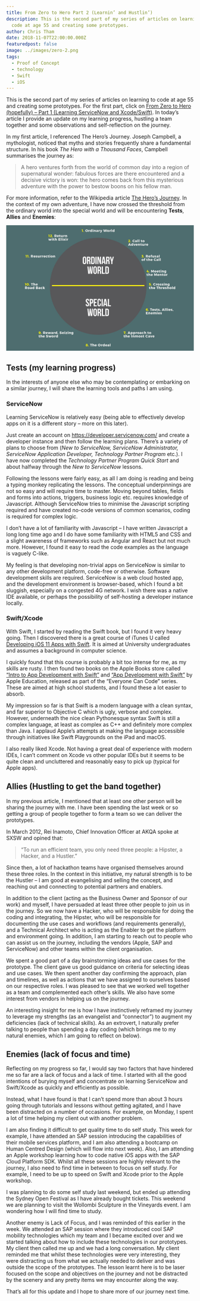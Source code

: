 ```yaml
---
title: From Zero to Hero Part 2 (Learnin’​ and Hustlin’​)
description: This is the second part of my series of articles on learning to
  code at age 55 and creating some prototypes.
author: Chris Tham
date: 2018-11-07T22:00:00.000Z
featuredpost: false
image: ../images/zero-2.png
tags:
  - Proof of Concept
  - technology
  - Swift
  - iOS
---
```

This is the second part of my series of articles on learning to code at age 55 and creating some prototypes. For the first part, click on [From Zero to Hero (hopefully) – Part 1 (Learning ServiceNow and Xcode/Swift)](/blog/2018-11-01-from-zero-to-hero-hopefully-–-part-1-learning-servicenow-and-xcode-swift/). In today’s article I provide an update on my learning progress, hustling a team together and some observations and self-reflection on the journey.

In my first article, I referenced The Hero’s Journey. Joseph Campbell, a mythologist, noticed that myths and stories frequently share a fundamental structure. In his book *The Hero with a Thousand Faces*, Campbell summarises the journey as:

> A hero ventures forth from the world of common day into a region of supernatural wonder: fabulous forces are there encountered and a decisive victory is won: the hero comes back from this mysterious adventure with the power to bestow boons on his fellow man.

For more information, refer to the Wikipedia article [The Hero’s Journey](https://en.wikipedia.org/wiki/Hero%27s_journey). In the context of my own adventure, I have now crossed the threshold from the ordinary world into the special world and will be encountering **Tests**, **Allies** and **Enemies**:

![Hero's Journey](../images/zero-2a.png)

## Tests (my learning progress)

In the interests of anyone else who may be contemplating or embarking on a similar journey, I will share the learning tools and paths I am using.

### ServiceNow

Learning ServiceNow is relatively easy (being able to effectively develop apps on it is a different story – more on this later).

Just create an account on <https://developer.servicenow.com/> and create a developer instance and then follow the learning plans. There’s a variety of plans to choose from (*New to ServiceNow, ServiceNow Administrator, ServiceNow Application Developer, Technology Partner Program* etc.). I have now completed the *Technology Partner Program Quick Start* and about halfway through the *New to ServiceNow* lessons.

Following the lessons were fairly easy, as all I am doing is reading and being a typing monkey replicating the lessons. The conceptual underpinnings are not so easy and will require time to master. Moving beyond tables, fields and forms into actions, triggers, business logic etc. requires knowledge of Javascript. Although ServiceNow tries to minimise the Javascript scripting required and have created no-code versions of common scenarios, coding is required for complex logic.

I don’t have a lot of familiarity with Javascript – I have written Javascript a long long time ago and I do have some familiarity with HTML5 and CSS and a slight awareness of frameworks such as Angular and React but not much more. However, I found it easy to read the code examples as the language is vaguely C-like.

My feeling is that developing non-trivial apps on ServiceNow is similar to any other development platform, code-free or otherwise. Software development skills are required. ServiceNow is a web cloud hosted app, and the development environment is browser-based, which I found a bit sluggish, especially on a congested 4G network. I wish there was a native IDE available, or perhaps the possibility of self-hosting a developer instance locally.

### Swift/Xcode

With Swift, I started by reading the Swift book, but I found it very heavy going. Then I discovered there is a great course of iTunes U called [Developing iOS 11 Apps with Swift](https://itunes.apple.com/au/course/developing-ios-11-apps-with-swift/id1309275316). It is aimed at University undergraduates and assumes a background in computer science.

I quickly found that this course is probably a bit too intense for me, as my skills are rusty. I then found two books on the Apple Books store called [“Intro to App Development with Swift”](https://itunes.apple.com/au/book/intro-to-app-development-with-swift/id1118575552?mt=11) and [“App Development with Swift”](https://itunes.apple.com/au/book/app-development-with-swift/id1219117996?mt=11) by Apple Education, released as part of the “Everyone Can Code” series. These are aimed at high school students, and I found these a lot easier to absorb.

My impression so far is that Swift is a modern language with a clean syntax, and far superior to Objective C which is ugly, verbose and complex. However, underneath the nice clean Pythonesque syntax Swift is still a complex language, at least as complex as C++ and definitely more complex than Java. I applaud Apple’s attempts at making the language accessible through initiatives like Swift Playgrounds on the iPad and macOS.

I also really liked Xcode. Not having a great deal of experience with modern IDEs, I can’t comment on Xcode vs other popular IDEs but it seems to be quite clean and uncluttered and reasonably easy to pick up (typical for Apple apps).

## Allies (Hustling to get the band together)

In my previous article, I mentioned that at least one other person will be sharing the journey with me. I have been spending the last week or so getting a group of people together to form a team so we can deliver the prototypes.

In March 2012, Rei Inamoto, Chief Innovation Officer at AKQA spoke at SXSW and opined that:

> “To run an efficient team, you only need three people: a Hipster, a Hacker, and a Hustler.”

Since then, a lot of hackathon teams have organised themselves around these three roles. In the context in this initiative, my natural strength is to be the Hustler – I am good at evangelising and selling the concept, and reaching out and connecting to potential partners and enablers.

In addition to the client (acting as the Business Owner and Sponsor of our work) and myself, I have persuaded at least three other people to join us in the journey. So we now have a Hacker, who will be responsible for doing the coding and integrating, the Hipster, who will be responsible for documenting the use cases and workflows (and requirements generally), and a Technical Architect who is acting as the Enabler to get the platform and environment going. In addition, I am starting to reach out to people who can assist us on the journey, including the vendors (Apple, SAP and ServiceNow) and other teams within the client organisation.

We spent a good part of a day brainstorming ideas and use cases for the prototype. The client gave us good guidance on criteria for selecting ideas and use cases. We then spent another day confirming the approach, plan and timelines, as well as actions that we have assigned to ourselves based on our respective roles. I was pleased to see that we worked well together as a team and complemented each other’s skills. We also have some interest from vendors in helping us on the journey.

An interesting insight for me is how I have instinctively reframed my journey to leverage my strengths (as an evangelist and “connector”) to augment my deficiencies (lack of technical skills). As an extrovert, I naturally prefer talking to people than spending a day coding (which brings me to my natural enemies, which I am going to reflect on below).

## Enemies (lack of focus and time)

Reflecting on my progress so far, I would say two factors that have hindered me so far are a lack of focus and a lack of time. I started with all the good intentions of burying myself and concentrate on learning ServiceNow and Swift/Xcode as quickly and efficiently as possible.

Instead, what I have found is that I can’t spend more than about 3 hours going through tutorials and lessons without getting agitated, and I have been distracted on a number of occasions. For example, on Monday, I spent a lot of time helping my client out with another problem.

I am also finding it difficult to get quality time to do self study. This week for example, I have attended an SAP session introducing the capabilities of their mobile services platform, and I am also attending a bootcamp on Human Centred Design (which will flow into next week). Also, I am attending an Apple workshop learning how to code native iOS apps with the SAP Cloud Platform SDK. Whilst all these sessions are highly relevant to the journey, I also need to find time in between to focus on self study. For example, I need to be up to speed on Swift and Xcode prior to the Apple workshop.

I was planning to do some self study last weekend, but ended up attending the Sydney Open Festival as I have already bought tickets. This weekend we are planning to visit the Wollombi Sculpture in the Vineyards event. I am wondering how I will find time to study.

Another enemy is Lack of Focus, and I was reminded of this earlier in the week. We attended an SAP session where they introduced cool SAP mobility technologies which my team and I became excited over and we started talking about how to include these technologies in our prototypes. My client then called me up and we had a long conversation. My client reminded me that whilst these technologies were very interesting, they were distracting us from what we actually needed to deliver and was outside the scope of the prototypes. The lesson learnt here is to be laser focused on the scope and objectives on the journey and not be distracted by the scenery and any pretty items we may encounter along the way.

That’s all for this update and I hope to share more of our journey next time.
